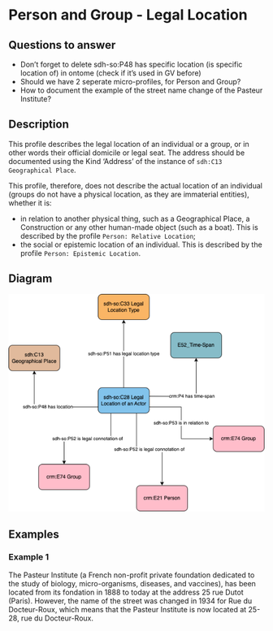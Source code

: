 # Person and Group - Legal Location

## Questions to answer

- Don’t forget to delete sdh-so:P48 has specific location (is specific location of) in ontome (check if it’s used in GV before)
- Should we have 2 seperate micro-profiles, for Person and Group?
- How to document the example of the street name change of the Pasteur Institute?

## Description

This profile describes the legal location of an individual or a group, or in other words their official domicile or legal seat. The address should be documented using the Kind ‘Address’ of the instance of `sdh:C13 Geographical Place`.

This profile, therefore, does not describe the actual location of an individual (groups do not have a physical location, as they are immaterial entities), whether it is:

- in relation to another physical thing, such as a Geographical Place, a Construction or any other human-made object (such as a boat). This is described by the profile `Person: Relative Location`;
- the social or epistemic location of an individual. This is described by the profile `Person: Epistemic Location`.

## Diagram

![Alt text](<Diagrams/GV_Profile_Person-Person-Group Legal Location.drawio.png>)

## Examples

### Example 1

The Pasteur Institute (a French non-profit private foundation dedicated to the study of biology, micro-organisms, diseases, and vaccines), has been located from its fondation in 1888 to today at the address 25 rue Dutot (Paris). However, the name of the street was changed in 1934 for Rue du Docteur-Roux, which means that the Pasteur Institute is now located at 25-28, rue du Docteur-Roux.
